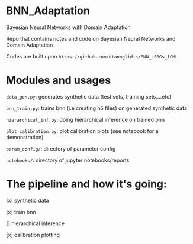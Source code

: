 # BNN_Adaptation
Bayesian Neural Networks with Domain Adaptation

Repo that contains notes and code on Bayesian Neural Networks and Domain Adaptation

Codes are built upon `https://github.com/dtanoglidis/BNN_LSBGs_ICML`

# Modules and usages
`data_gen.py`: generates synthetic data (test sets, training sets,...etc)

`bnn_train.py`: trains bnn (i.e creating h5 files) on generated synthetic data

`hierarchical_inf.py`: doing hierarchical inference on trained bnn

`plot_calibration.py`: plot calibration plots (see notebook for a demonstration)

`param_config/`: directory of parameter config

`notebooks/`: directory of jupyter notebooks/reports

# The pipeline and how it's going:
[x] synthetic data

[x] train bnn

[] hierarchical inference

[x] calibration plotting
